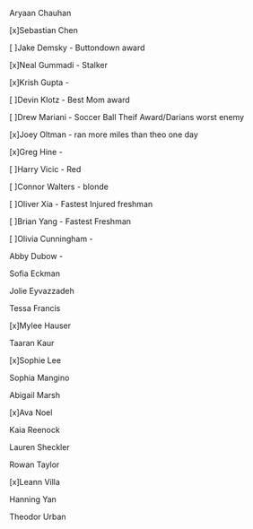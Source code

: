 Aryaan Chauhan

[x]Sebastian Chen

[ ]Jake Demsky - Buttondown award 

[x]Neal Gummadi - Stalker

[x]Krish Gupta - 

[ ]Devin Klotz - Best Mom award

[ ]Drew Mariani - Soccer Ball Theif Award/Darians worst enemy 

[x]Joey Oltman - ran more miles than theo one day

[x]Greg Hine -

[ ]Harry Vicic - Red

[ ]Connor Walters - blonde

[ ]Oliver Xia - Fastest Injured freshman

[ ]Brian Yang - Fastest Freshman

[ ]Olivia Cunningham - 

Abby Dubow - 

Sofia Eckman

Jolie Eyvazzadeh

Tessa Francis

[x]Mylee Hauser 

Taaran Kaur 

[x]Sophie Lee 

Sophia Mangino 

Abigail Marsh

[x]Ava Noel

Kaia Reenock 

Lauren Sheckler 

Rowan Taylor

[x]Leann Villa 

Hanning Yan

Theodor Urban
